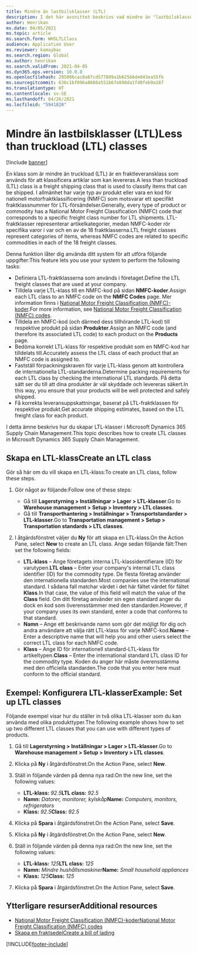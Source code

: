 ```yaml
---
title: Mindre än lastbilsklasser (LTL)
description: I det här avsnittet beskrivs vad mindre än "lastbilsklasser" (LTL; "truckload") är och hur du ställer in dem i Microsoft Dynamics 365 Supply Chain Management.
author: Henrikan
ms.date: 04/05/2021
ms.topic: article
ms.search.form: WHSLTLClass
audience: Application User
ms.reviewer: kamaybac
ms.search.region: Global
ms.author: henrikan
ms.search.validFrom: 2021-04-05
ms.dyn365.ops.version: 10.0.8
ms.openlocfilehash: 295006cac0a67cd577809a1b62566de043ea55fb
ms.sourcegitcommit: 636c1bf096a8666a551b67e898da1f48feb9a187
ms.translationtype: HT
ms.contentlocale: sv-SE
ms.lasthandoff: 04/26/2021
ms.locfileid: "5941820"
---
```

# <a name="less-than-truckload-ltl-classes"></a><span data-ttu-id="76b76-103">Mindre än lastbilsklasser (LTL)</span><span class="sxs-lookup"><span data-stu-id="76b76-103">Less than truckload (LTL) classes</span></span>

[!include [banner](../includes/banner.md)]

<span data-ttu-id="76b76-104">En klass som är mindre än truckload (LTL) är en fraktleveransklass som används för att klassificera artiklar som kan levereras.</span><span class="sxs-lookup"><span data-stu-id="76b76-104">A less than truckload (LTL) class is a freight shipping class that is used to classify items that can be shipped.</span></span> <span data-ttu-id="76b76-105">I allmänhet har varje typ av produkt eller vara en kod för nationell motorfraktklassificering (NMFC) som motsvarar ett specifikt fraktklassnummer för LTL-försändelser.</span><span class="sxs-lookup"><span data-stu-id="76b76-105">Generally, every type of product or commodity has a National Motor Freight Classification (NMFC) code that corresponds to a specific freight class number for LTL shipments.</span></span> <span data-ttu-id="76b76-106">LTL-fraktklasser representerar artikelkategorier, medan NMFC-koder rör specifika varor i var och en av de 18 fraktklasserna.</span><span class="sxs-lookup"><span data-stu-id="76b76-106">LTL freight classes represent categories of items, whereas NMFC codes are related to specific commodities in each of the 18 freight classes.</span></span>

<span data-ttu-id="76b76-107">Denna funktion låter dig använda ditt system för att utföra följande uppgifter:</span><span class="sxs-lookup"><span data-stu-id="76b76-107">This feature lets you use your system to perform the following tasks:</span></span>

- <span data-ttu-id="76b76-108">Definiera LTL-fraktklasserna som används i företaget.</span><span class="sxs-lookup"><span data-stu-id="76b76-108">Define the LTL freight classes that are used at your company.</span></span>
- <span data-ttu-id="76b76-109">Tilldela varje LTL-klass till en NMFC-kod på sidan **NMFC-koder**.</span><span class="sxs-lookup"><span data-stu-id="76b76-109">Assign each LTL class to an NMFC code on the **NMFC Codes** page.</span></span> <span data-ttu-id="76b76-110">Mer information finns i [National Motor Freight Classification (NMFC)-koder](nmfc-codes.md).</span><span class="sxs-lookup"><span data-stu-id="76b76-110">For more information, see [National Motor Freight Classification (NMFC) codes](nmfc-codes.md).</span></span>
- <span data-ttu-id="76b76-111">Tilldela en NMFC-kod (och därmed dess tillhörande LTL-kod) till respektive produkt på sidan **Produkter**.</span><span class="sxs-lookup"><span data-stu-id="76b76-111">Assign an NMFC code (and therefore its associated LTL code) to each product on the **Products** page.</span></span>
- <span data-ttu-id="76b76-112">Bedöma korrekt LTL-klass för respektive produkt som en NMFC-kod har tilldelats till.</span><span class="sxs-lookup"><span data-stu-id="76b76-112">Accurately assess the LTL class of each product that an NMFC code is assigned to.</span></span>
- <span data-ttu-id="76b76-113">Fastställ förpackningskraven för varje LTL-klass genom att kontrollera de internationella LTL-standarderna.</span><span class="sxs-lookup"><span data-stu-id="76b76-113">Determine packing requirements for each LTL class by checking the international LTL standards.</span></span> <span data-ttu-id="76b76-114">På detta sätt ser du till att dina produkter är väl skyddade och levereras säkert.</span><span class="sxs-lookup"><span data-stu-id="76b76-114">In this way, you ensure that your products will be well protected and safely shipped.</span></span>
- <span data-ttu-id="76b76-115">Få korrekta leveransuppskattningar, baserat på LTL-fraktklassen för respektive produkt.</span><span class="sxs-lookup"><span data-stu-id="76b76-115">Get accurate shipping estimates, based on the LTL freight class for each product.</span></span>

<span data-ttu-id="76b76-116">I detta ämne beskrivs hur du skapar LTL-klasser i Microsoft Dynamics 365 Supply Chain Management.</span><span class="sxs-lookup"><span data-stu-id="76b76-116">This topic describes how to create LTL classes in Microsoft Dynamics 365 Supply Chain Management.</span></span>

## <a name="create-an-ltl-class"></a><span data-ttu-id="76b76-117">Skapa en LTL-klass</span><span class="sxs-lookup"><span data-stu-id="76b76-117">Create an LTL class</span></span>

<span data-ttu-id="76b76-118">Gör så här om du vill skapa en LTL-klass:</span><span class="sxs-lookup"><span data-stu-id="76b76-118">To create an LTL class, follow these steps.</span></span>

1. <span data-ttu-id="76b76-119">Gör något av följande:</span><span class="sxs-lookup"><span data-stu-id="76b76-119">Follow one of these steps:</span></span>

    - <span data-ttu-id="76b76-120">Gå till **Lagerstyrning \> Inställningar \> Lager \> LTL-klasser**.</span><span class="sxs-lookup"><span data-stu-id="76b76-120">Go to **Warehouse management \> Setup \> Inventory \> LTL classes**.</span></span>
    - <span data-ttu-id="76b76-121">Gå till **Transporthantering \> Inställningar \> Transportstandarder \> LTL-klasser**.</span><span class="sxs-lookup"><span data-stu-id="76b76-121">Go to **Transportation management \> Setup \> Transportation standards \> LTL classes**.</span></span>

2. <span data-ttu-id="76b76-122">I åtgärdsfönstret väljer du **Ny** för att skapa en LTL-klass.</span><span class="sxs-lookup"><span data-stu-id="76b76-122">On the Action Pane, select **New** to create an LTL class.</span></span> <span data-ttu-id="76b76-123">Ange sedan följande fält:</span><span class="sxs-lookup"><span data-stu-id="76b76-123">Then set the following fields:</span></span>

    - <span data-ttu-id="76b76-124">**LTL-klass** – Ange företagets interna LTL-klassidentifierare (ID) för varutypen.</span><span class="sxs-lookup"><span data-stu-id="76b76-124">**LTL class** – Enter your company's internal LTL class identifier (ID) for the commodity type.</span></span> <span data-ttu-id="76b76-125">De flesta företag använder den internationella standarden.</span><span class="sxs-lookup"><span data-stu-id="76b76-125">Most companies use the international standard.</span></span> <span data-ttu-id="76b76-126">I sådana fall matchar värdet i det här fältet värdet för fältet **Klass**.</span><span class="sxs-lookup"><span data-stu-id="76b76-126">In that case, the value of this field will match the value of the **Class** field.</span></span> <span data-ttu-id="76b76-127">Om ditt företag använder sin egen standard anger du dock en kod som överensstämmer med den standarden.</span><span class="sxs-lookup"><span data-stu-id="76b76-127">However, if your company uses its own standard, enter a code that conforms to that standard.</span></span>
    - <span data-ttu-id="76b76-128">**Namn** – Ange ett beskrivande namn som gör det möjligt för dig och andra användare att välja rätt LTL-klass för varje NMFC-kod.</span><span class="sxs-lookup"><span data-stu-id="76b76-128">**Name** – Enter a descriptive name that will help you and other users select the correct LTL class for each NMFC code.</span></span>
    - <span data-ttu-id="76b76-129">**Klass** – Ange ID för internationell standard-LTL-klass för artikeltypen.</span><span class="sxs-lookup"><span data-stu-id="76b76-129">**Class** – Enter the international standard LTL class ID for the commodity type.</span></span> <span data-ttu-id="76b76-130">Koden du anger här måste överensstämma med den officiella standarden.</span><span class="sxs-lookup"><span data-stu-id="76b76-130">The code that you enter here must conform to the official standard.</span></span>

## <a name="example-set-up-ltl-classes"></a><span data-ttu-id="76b76-131">Exempel: Konfigurera LTL-klasser</span><span class="sxs-lookup"><span data-stu-id="76b76-131">Example: Set up LTL classes</span></span>

<span data-ttu-id="76b76-132">Följande exempel visar hur du ställer in två olika LTL-klasser som du kan använda med olika produkttyper.</span><span class="sxs-lookup"><span data-stu-id="76b76-132">The following example shows how to set up two different LTL classes that you can use with different types of products.</span></span>

1. <span data-ttu-id="76b76-133">Gå till **Lagerstyrning \> Inställningar \> Lager \> LTL-klasser**.</span><span class="sxs-lookup"><span data-stu-id="76b76-133">Go to **Warehouse management \> Setup \> Inventory \> LTL classes**.</span></span>
1. <span data-ttu-id="76b76-134">Klicka på **Ny** i åtgärdsfönstret.</span><span class="sxs-lookup"><span data-stu-id="76b76-134">On the Action Pane, select **New**.</span></span>
1. <span data-ttu-id="76b76-135">Ställ in följande värden på denna nya rad:</span><span class="sxs-lookup"><span data-stu-id="76b76-135">On the new line, set the following values:</span></span>

    - <span data-ttu-id="76b76-136">**LTL-klass:** *92.5*</span><span class="sxs-lookup"><span data-stu-id="76b76-136">**LTL class:** *92.5*</span></span>
    - <span data-ttu-id="76b76-137">**Namn:** *Datorer, monitorer, kylskåp*</span><span class="sxs-lookup"><span data-stu-id="76b76-137">**Name:** *Computers, monitors, refrigerators*</span></span>
    - <span data-ttu-id="76b76-138">**Klass:** *92.5*</span><span class="sxs-lookup"><span data-stu-id="76b76-138">**Class:** *92.5*</span></span>

1. <span data-ttu-id="76b76-139">Klicka på **Spara** i åtgärdsfönstret.</span><span class="sxs-lookup"><span data-stu-id="76b76-139">On the Action Pane, select **Save**.</span></span>
1. <span data-ttu-id="76b76-140">Klicka på **Ny** i åtgärdsfönstret.</span><span class="sxs-lookup"><span data-stu-id="76b76-140">On the Action Pane, select **New**.</span></span>
1. <span data-ttu-id="76b76-141">Ställ in följande värden på denna nya rad:</span><span class="sxs-lookup"><span data-stu-id="76b76-141">On the new line, set the following values:</span></span>

    - <span data-ttu-id="76b76-142">**LTL-klass:** *125*</span><span class="sxs-lookup"><span data-stu-id="76b76-142">**LTL class:** *125*</span></span>
    - <span data-ttu-id="76b76-143">**Namn:** *Mindre hushållsmaskiner*</span><span class="sxs-lookup"><span data-stu-id="76b76-143">**Name:** *Small household appliances*</span></span>
    - <span data-ttu-id="76b76-144">**Klass:** *125*</span><span class="sxs-lookup"><span data-stu-id="76b76-144">**Class:** *125*</span></span>

1. <span data-ttu-id="76b76-145">Klicka på **Spara** i åtgärdsfönstret.</span><span class="sxs-lookup"><span data-stu-id="76b76-145">On the Action Pane, select **Save**.</span></span>

## <a name="additional-resources"></a><span data-ttu-id="76b76-146">Ytterligare resurser</span><span class="sxs-lookup"><span data-stu-id="76b76-146">Additional resources</span></span>

- [<span data-ttu-id="76b76-147">National Motor Freight Classification (NMFC)-koder</span><span class="sxs-lookup"><span data-stu-id="76b76-147">National Motor Freight Classification (NMFC) codes</span></span>](nmfc-codes.md)
- [<span data-ttu-id="76b76-148">Skapa en fraktsedel</span><span class="sxs-lookup"><span data-stu-id="76b76-148">Create a bill of lading</span></span>](create-bill-of-lading.md)

[!INCLUDE[footer-include](../../includes/footer-banner.md)]
